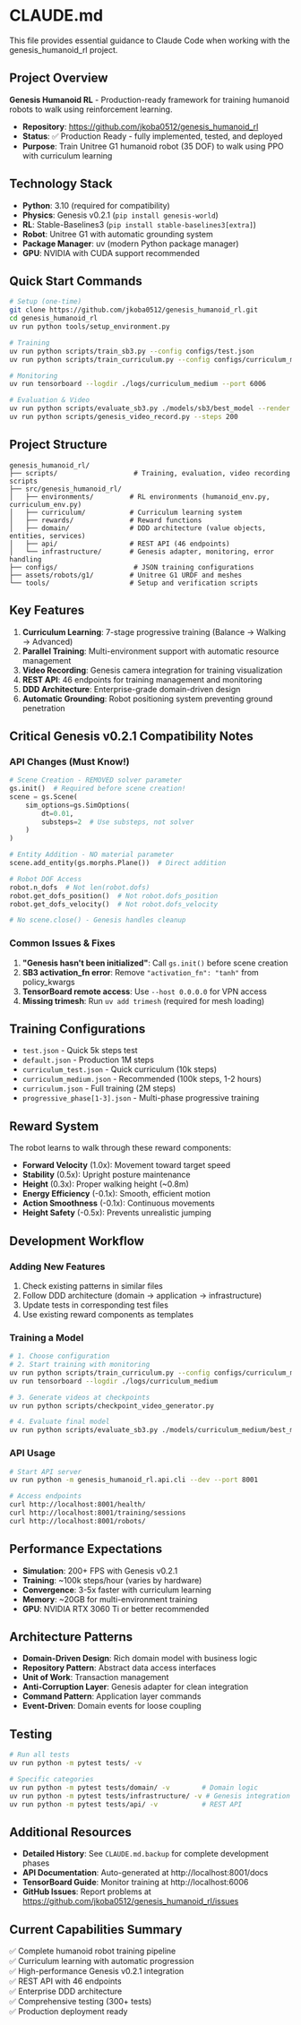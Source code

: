 # CLAUDE.md

This file provides essential guidance to Claude Code when working with the genesis_humanoid_rl project.

## Project Overview
**Genesis Humanoid RL** - Production-ready framework for training humanoid robots to walk using reinforcement learning.

- **Repository**: https://github.com/jkoba0512/genesis_humanoid_rl
- **Status**: ✅ Production Ready - fully implemented, tested, and deployed
- **Purpose**: Train Unitree G1 humanoid robot (35 DOF) to walk using PPO with curriculum learning

## Technology Stack
- **Python**: 3.10 (required for compatibility)
- **Physics**: Genesis v0.2.1 (`pip install genesis-world`)
- **RL**: Stable-Baselines3 (`pip install stable-baselines3[extra]`)
- **Robot**: Unitree G1 with automatic grounding system
- **Package Manager**: uv (modern Python package manager)
- **GPU**: NVIDIA with CUDA support recommended

## Quick Start Commands
```bash
# Setup (one-time)
git clone https://github.com/jkoba0512/genesis_humanoid_rl.git
cd genesis_humanoid_rl
uv run python tools/setup_environment.py

# Training
uv run python scripts/train_sb3.py --config configs/test.json          # Quick test (5 min)
uv run python scripts/train_curriculum.py --config configs/curriculum_medium.json  # Recommended (1-2 hours)

# Monitoring
uv run tensorboard --logdir ./logs/curriculum_medium --port 6006

# Evaluation & Video
uv run python scripts/evaluate_sb3.py ./models/sb3/best_model --render --episodes 5
uv run python scripts/genesis_video_record.py --steps 200
```

## Project Structure
```
genesis_humanoid_rl/
├── scripts/                   # Training, evaluation, video recording scripts
├── src/genesis_humanoid_rl/   
│   ├── environments/         # RL environments (humanoid_env.py, curriculum_env.py)
│   ├── curriculum/           # Curriculum learning system
│   ├── rewards/              # Reward functions
│   ├── domain/               # DDD architecture (value objects, entities, services)
│   ├── api/                  # REST API (46 endpoints)
│   └── infrastructure/       # Genesis adapter, monitoring, error handling
├── configs/                   # JSON training configurations
├── assets/robots/g1/         # Unitree G1 URDF and meshes
└── tools/                    # Setup and verification scripts
```

## Key Features
1. **Curriculum Learning**: 7-stage progressive training (Balance → Walking → Advanced)
2. **Parallel Training**: Multi-environment support with automatic resource management
3. **Video Recording**: Genesis camera integration for training visualization
4. **REST API**: 46 endpoints for training management and monitoring
5. **DDD Architecture**: Enterprise-grade domain-driven design
6. **Automatic Grounding**: Robot positioning system preventing ground penetration

## Critical Genesis v0.2.1 Compatibility Notes

### API Changes (Must Know!)
```python
# Scene Creation - REMOVED solver parameter
gs.init()  # Required before scene creation!
scene = gs.Scene(
    sim_options=gs.SimOptions(
        dt=0.01,
        substeps=2  # Use substeps, not solver
    )
)

# Entity Addition - NO material parameter
scene.add_entity(gs.morphs.Plane())  # Direct addition

# Robot DOF Access
robot.n_dofs  # Not len(robot.dofs)
robot.get_dofs_position()  # Not robot.dofs_position
robot.get_dofs_velocity()  # Not robot.dofs_velocity

# No scene.close() - Genesis handles cleanup
```

### Common Issues & Fixes
1. **"Genesis hasn't been initialized"**: Call `gs.init()` before scene creation
2. **SB3 activation_fn error**: Remove `"activation_fn": "tanh"` from policy_kwargs
3. **TensorBoard remote access**: Use `--host 0.0.0.0` for VPN access
4. **Missing trimesh**: Run `uv add trimesh` (required for mesh loading)

## Training Configurations
- `test.json` - Quick 5k steps test
- `default.json` - Production 1M steps  
- `curriculum_test.json` - Quick curriculum (10k steps)
- `curriculum_medium.json` - Recommended (100k steps, 1-2 hours)
- `curriculum.json` - Full training (2M steps)
- `progressive_phase[1-3].json` - Multi-phase progressive training

## Reward System
The robot learns to walk through these reward components:
- **Forward Velocity** (1.0x): Movement toward target speed
- **Stability** (0.5x): Upright posture maintenance  
- **Height** (0.3x): Proper walking height (~0.8m)
- **Energy Efficiency** (-0.1x): Smooth, efficient motion
- **Action Smoothness** (-0.1x): Continuous movements
- **Height Safety** (-0.5x): Prevents unrealistic jumping

## Development Workflow

### Adding New Features
1. Check existing patterns in similar files
2. Follow DDD architecture (domain → application → infrastructure)
3. Update tests in corresponding test files
4. Use existing reward components as templates

### Training a Model
```bash
# 1. Choose configuration
# 2. Start training with monitoring
uv run python scripts/train_curriculum.py --config configs/curriculum_medium.json
uv run tensorboard --logdir ./logs/curriculum_medium

# 3. Generate videos at checkpoints
uv run python scripts/checkpoint_video_generator.py

# 4. Evaluate final model
uv run python scripts/evaluate_sb3.py ./models/curriculum_medium/best_model --render
```

### API Usage
```bash
# Start API server
uv run python -m genesis_humanoid_rl.api.cli --dev --port 8001

# Access endpoints
curl http://localhost:8001/health/
curl http://localhost:8001/training/sessions
curl http://localhost:8001/robots/
```

## Performance Expectations
- **Simulation**: 200+ FPS with Genesis v0.2.1
- **Training**: ~100k steps/hour (varies by hardware)
- **Convergence**: 3-5x faster with curriculum learning
- **Memory**: ~20GB for multi-environment training
- **GPU**: NVIDIA RTX 3060 Ti or better recommended

## Architecture Patterns
- **Domain-Driven Design**: Rich domain model with business logic
- **Repository Pattern**: Abstract data access interfaces
- **Unit of Work**: Transaction management
- **Anti-Corruption Layer**: Genesis adapter for clean integration
- **Command Pattern**: Application layer commands
- **Event-Driven**: Domain events for loose coupling

## Testing
```bash
# Run all tests
uv run python -m pytest tests/ -v

# Specific categories
uv run python -m pytest tests/domain/ -v        # Domain logic
uv run python -m pytest tests/infrastructure/ -v # Genesis integration
uv run python -m pytest tests/api/ -v           # REST API
```

## Additional Resources
- **Detailed History**: See `CLAUDE.md.backup` for complete development phases
- **API Documentation**: Auto-generated at http://localhost:8001/docs
- **TensorBoard Guide**: Monitor training at http://localhost:6006
- **GitHub Issues**: Report problems at https://github.com/jkoba0512/genesis_humanoid_rl/issues

## Current Capabilities Summary
✅ Complete humanoid robot training pipeline  
✅ Curriculum learning with automatic progression  
✅ High-performance Genesis v0.2.1 integration  
✅ REST API with 46 endpoints  
✅ Enterprise DDD architecture  
✅ Comprehensive testing (300+ tests)  
✅ Production deployment ready